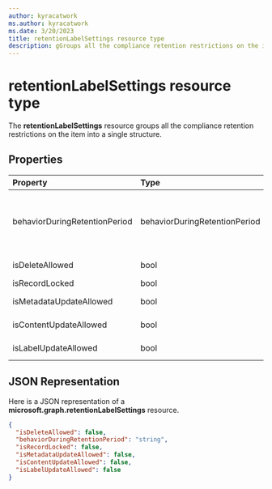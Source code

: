 ```yaml
---
author: kyracatwork
ms.author: kyracatwork
ms.date: 3/20/2023
title: retentionLabelSettings resource type
description: gGroups all the compliance retention restrictions on the item into a single structure
---
```


# retentionLabelSettings resource type

The **retentionLabelSettings** resource groups all the compliance retention restrictions on the item into a single structure.

## Properties

| Property                      | Type                          | Description                                                                                                                                                                                                                                                |
| :---------------------------- | :---------------------------- | :--------------------------------------------------------------------------------------------------------------------------------------------------------------------------------------------------------------------------------------------------------- |
| behaviorDuringRetentionPeriod | behaviorDuringRetentionPeriod | Describes item behavior during retention period. Possible values are - doNotRetain, retain, retainAsRecord, retainAsRegulatoryRecord, unknownFutureValue. Check - microsoft.graph.security.behaviorDuringRetentionPeriod enum for more details. Read-only. |
| isDeleteAllowed               | bool                          | Specifies whether the document deletion is allowed or not. Read-only.                                                                                                                                                                                      |
| isRecordLocked                | bool                          | Specifies whether the item is locked or not. Read-write.                                                                                                                                                                                                   |
| isMetadataUpdateAllowed       | bool                          | Specifies whether updates to item metadata (Ex. Title field) are blocked or not. Read-only.                                                                                                                                                                |
| isContentUpdateAllowed        | bool                          | Specifies whether updates to document content is allowed or not. Read-only.                                                                                                                                                                                |
| isLabelUpdateAllowed          | bool                          | Specifies whether changing retention label on the document is allowed or not. Read-only.                                                                                                                                                                   |

## JSON Representation

Here is a JSON representation of a **microsoft.graph.retentionLabelSettings** resource.

<!-- {
"blockType": "resource",
"@odata.type": "microsoft.graph.retentionLabelSettings",
"optionalProperties": []
}-->

```json
{
  "isDeleteAllowed": false,
  "behaviorDuringRetentionPeriod": "string",
  "isRecordLocked": false,
  "isMetadataUpdateAllowed": false,
  "isContentUpdateAllowed": false,
  "isLabelUpdateAllowed": false
}
```
